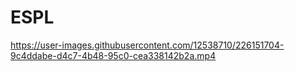 # ESPL

https://user-images.githubusercontent.com/12538710/226151704-9c4ddabe-d4c7-4b48-95c0-cea338142b2a.mp4

